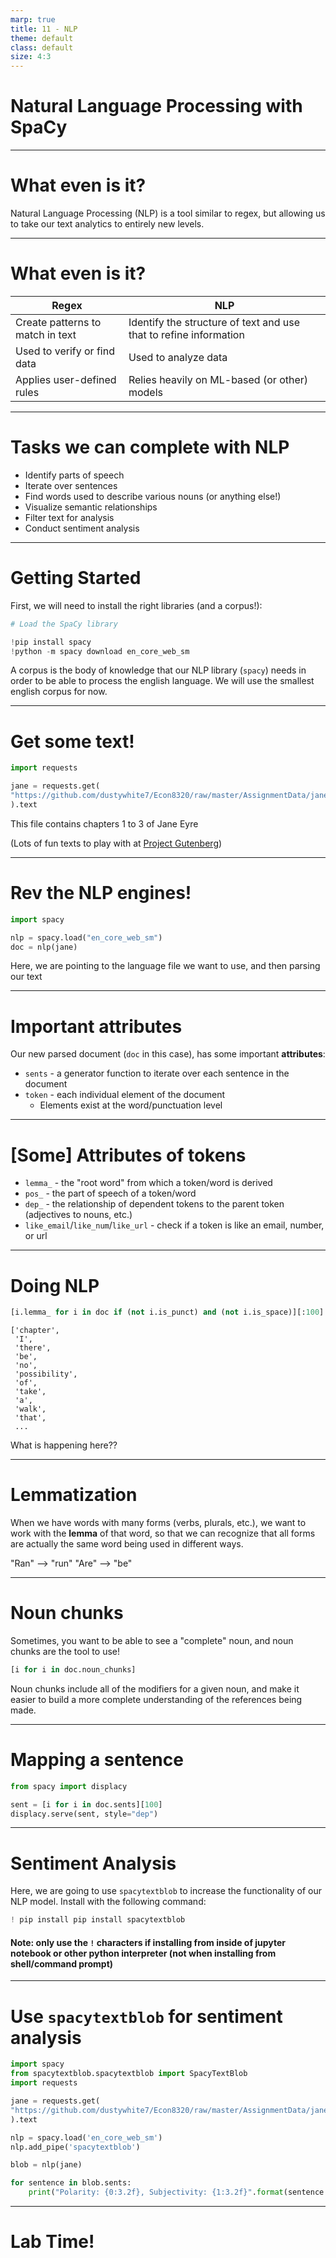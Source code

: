 ```yaml
---
marp: true
title: 11 - NLP
theme: default
class: default
size: 4:3
---
```


# Natural Language Processing with SpaCy

---

# What even is it?

Natural Language Processing (NLP) is a tool similar to regex, but allowing us to take our text analytics to entirely new levels.

---

# What even is it?

| Regex | NLP |
| --- | --- |
| Create patterns to match in text | Identify the structure of text and use that to refine information|
| Used to verify or find data | Used to analyze data |
| Applies user-defined rules | Relies heavily on ML-based (or other) models |

---

# Tasks we can complete with NLP

- Identify parts of speech
- Iterate over sentences
- Find words used to describe various nouns (or anything else!)
- Visualize semantic relationships
- Filter text for analysis
- Conduct sentiment analysis

---

# Getting Started

First, we will need to install the right libraries (and a corpus!):

```python
# Load the SpaCy library

!pip install spacy
!python -m spacy download en_core_web_sm
```

A corpus is the body of knowledge that our NLP library (`spacy`) needs in order to be able to process the english language. We will use the smallest english corpus for now.

---

# Get some text!

```python
import requests

jane = requests.get(
"https://github.com/dustywhite7/Econ8320/raw/master/AssignmentData/janeEyreCh1to3.txt"
).text
```

This file contains chapters 1 to 3 of Jane Eyre

(Lots of fun texts to play with at [Project Gutenberg](https://www.gutenberg.org/browse/scores/top))

---

# Rev the NLP engines!

```python
import spacy

nlp = spacy.load("en_core_web_sm")
doc = nlp(jane)
```

Here, we are pointing to the language file we want to use, and then parsing our text

---

# Important attributes

Our new parsed document (`doc` in this case), has some important **attributes**:

- `sents` - a generator function to iterate over each sentence in the document
- `token` - each individual element of the document
    - Elements exist at the word/punctuation level

---

# [Some] Attributes of tokens
- `lemma_` - the "root word" from which a token/word is derived
- `pos_` - the part of speech of a token/word
- `dep_` - the relationship of dependent tokens to the parent token (adjectives to nouns, etc.)
- `like_email`/`like_num`/`like_url` - check if a token is like an email, number, or url

---


# Doing NLP

```python
[i.lemma_ for i in doc if (not i.is_punct) and (not i.is_space)][:100]
```

```
['chapter',
 'I',
 'there',
 'be',
 'no',
 'possibility',
 'of',
 'take',
 'a',
 'walk',
 'that',
 ...
```

What is happening here??

---

# Lemmatization

When we have words with many forms (verbs, plurals, etc.), we want to work with the **lemma** of that word, so that we can recognize that all forms are actually the same word being used in different ways.

"Ran" --> "run"
"Are" --> "be"

---

# Noun chunks

Sometimes, you want to be able to see a "complete" noun, and noun chunks are the tool to use!

```python
[i for i in doc.noun_chunks]
```

Noun chunks include all of the modifiers for a given noun, and make it easier to build a more complete understanding of the references being made.

---

# Mapping a sentence

```python
from spacy import displacy

sent = [i for i in doc.sents][100]
displacy.serve(sent, style="dep")
```

---

# Sentiment Analysis

Here, we are going to use `spacytextblob` to increase the functionality of our NLP model. Install with the following command:

```python
! pip install pip install spacytextblob
```
#### Note: only use the `!` characters if installing from inside of jupyter notebook or other python interpreter (not when installing from shell/command prompt)


---

# Use `spacytextblob` for sentiment analysis

```python
import spacy
from spacytextblob.spacytextblob import SpacyTextBlob
import requests

jane = requests.get(
"https://github.com/dustywhite7/Econ8320/raw/master/AssignmentData/janeEyreCh1to3.txt"
).text

nlp = spacy.load('en_core_web_sm')
nlp.add_pipe('spacytextblob')

blob = nlp(jane)

for sentence in blob.sents:
    print("Polarity: {0:3.2f}, Subjectivity: {1:3.2f}".format(sentence._.polarity, sentence._.subjectivity))
```

---

# Lab Time!
